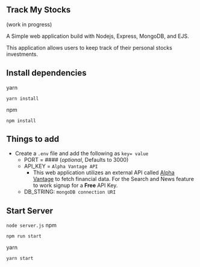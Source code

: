 ## Track My Stocks

(work in progress)

A Simple web application build with Nodejs, Express, MongoDB, and EJS.

This application allows users to keep track of their personal stocks investments.

## Install dependencies

yarn

```
yarn install
```

npm

```
npm install
```

## Things to add

- Create a `.env` file and add the following as `key= value`
  - PORT = #### (<i>optional</i>, Defaults to 3000)
  - API_KEY = `Alpha Vantage API`
    - This web application utilizes an external API called [Alpha Vantage](https://www.alphavantage.co/) to fetch financial data. For the Search and News feature to work signup for a <strong>Free</strong> API Key.
  - DB_STRING: `mongoDB connection URI`

## Start Server

`node server.js`
npm

```
npm run start
```

yarn

```
yarn start
```
